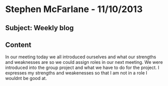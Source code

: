 Stephen McFarlane - 11/10/2013
===============


Subject: Weekly blog
---------------

Content
--

In our meeting today we all introduced ourselves and what our strengths and weaknesses are so we could assign roles in our next meeting. We were introduced into the group project and what we have to do for the project. I expresses my strengths and weakenesses so that I am not in a role I wouldnt be good at.
